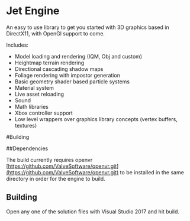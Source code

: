 
 Jet Engine
=============

An easy to use library to get you started with 3D graphics based in DirectX11, with OpenGl support to come.

Includes:
- Model loading and rendering (IQM, Obj and custom)
- Heightmap terrain rendering
- Directional cascading shadow maps
- Foliage rendering with impostor generation
- Basic geometry shader based particle systems
- Material system
- Live asset reloading
- Sound
- Math libraries
- Xbox controller support
- Low level wrappers over graphics library concepts (vertex buffers, textures)


#Building


##Dependencies

The build currently requires openvr [https://github.com/ValveSoftware/openvr.git](https://github.com/ValveSoftware/openvr.git) to be installed in the same directory
in order for the engine to build.

## Building

Open any one of the solution files with Visual Studio 2017 and hit build.

